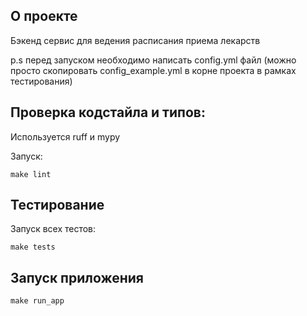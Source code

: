 ## О проекте
Бэкенд сервис для ведения расписания приема лекарств

p.s перед запуском необходимо написать config.yml файл (можно просто скопировать config_example.yml 
в корне проекта в рамках тестирования)


## Проверка кодстайла и типов: 
Используется ruff и mypy

Запуск:
```shell
make lint
```

## Тестирование

Запуск всех тестов: 
```shell
make tests
```

## Запуск приложения

```shell
make run_app
```
